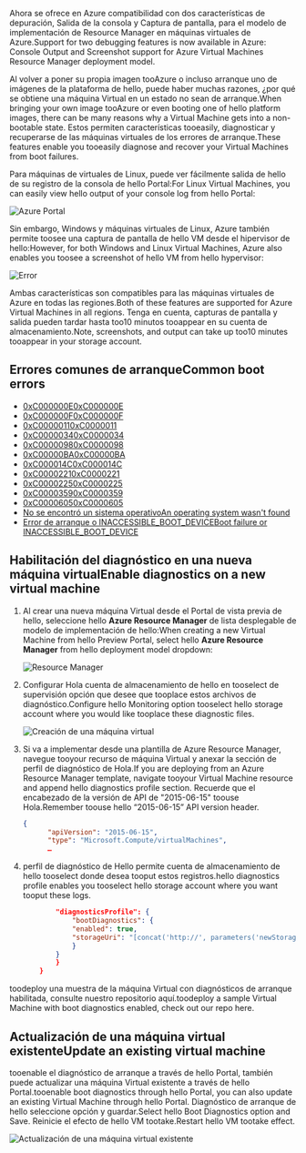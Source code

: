 <span data-ttu-id="e9ea9-101">Ahora se ofrece en Azure compatibilidad con dos características de depuración, Salida de la consola y Captura de pantalla, para el modelo de implementación de Resource Manager en máquinas virtuales de Azure.</span><span class="sxs-lookup"><span data-stu-id="e9ea9-101">Support for two debugging features is now available in Azure: Console Output and Screenshot support for Azure Virtual Machines Resource Manager deployment model.</span></span> 

<span data-ttu-id="e9ea9-102">Al volver a poner su propia imagen tooAzure o incluso arranque uno de imágenes de la plataforma de hello, puede haber muchas razones, ¿por qué se obtiene una máquina Virtual en un estado no sean de arranque.</span><span class="sxs-lookup"><span data-stu-id="e9ea9-102">When bringing your own image tooAzure or even booting one of hello platform images, there can be many reasons why a Virtual Machine gets into a non-bootable state.</span></span> <span data-ttu-id="e9ea9-103">Estos permiten características tooeasily, diagnosticar y recuperarse de las máquinas virtuales de los errores de arranque.</span><span class="sxs-lookup"><span data-stu-id="e9ea9-103">These features enable you tooeasily diagnose and recover your Virtual Machines from boot failures.</span></span>

<span data-ttu-id="e9ea9-104">Para máquinas de virtuales de Linux, puede ver fácilmente salida de hello de su registro de la consola de hello Portal:</span><span class="sxs-lookup"><span data-stu-id="e9ea9-104">For Linux Virtual Machines, you can easily view hello output of your console log from hello Portal:</span></span>

![Azure Portal](./media/virtual-machines-common-boot-diagnostics/screenshot1.png)
 
<span data-ttu-id="e9ea9-106">Sin embargo, Windows y máquinas virtuales de Linux, Azure también permite toosee una captura de pantalla de hello VM desde el hipervisor de hello:</span><span class="sxs-lookup"><span data-stu-id="e9ea9-106">However, for both Windows and Linux Virtual Machines, Azure also enables you toosee a screenshot of hello VM from hello hypervisor:</span></span>

![Error](./media/virtual-machines-common-boot-diagnostics/screenshot2.png)

<span data-ttu-id="e9ea9-108">Ambas características son compatibles para las máquinas virtuales de Azure en todas las regiones.</span><span class="sxs-lookup"><span data-stu-id="e9ea9-108">Both of these features are supported for Azure Virtual Machines in all regions.</span></span> <span data-ttu-id="e9ea9-109">Tenga en cuenta, capturas de pantalla y salida pueden tardar hasta too10 minutos tooappear en su cuenta de almacenamiento.</span><span class="sxs-lookup"><span data-stu-id="e9ea9-109">Note, screenshots, and output can take up too10 minutes tooappear in your storage account.</span></span>

## <a name="common-boot-errors"></a><span data-ttu-id="e9ea9-110">Errores comunes de arranque</span><span class="sxs-lookup"><span data-stu-id="e9ea9-110">Common boot errors</span></span>

- [<span data-ttu-id="e9ea9-111">0xC000000E</span><span class="sxs-lookup"><span data-stu-id="e9ea9-111">0xC000000E</span></span>](https://support.microsoft.com/help/4010129)
- [<span data-ttu-id="e9ea9-112">0xC000000F</span><span class="sxs-lookup"><span data-stu-id="e9ea9-112">0xC000000F</span></span>](https://support.microsoft.com/help/4010130)
- [<span data-ttu-id="e9ea9-113">0xC0000011</span><span class="sxs-lookup"><span data-stu-id="e9ea9-113">0xC0000011</span></span>](https://support.microsoft.com/help/4010134)
- [<span data-ttu-id="e9ea9-114">0xC0000034</span><span class="sxs-lookup"><span data-stu-id="e9ea9-114">0xC0000034</span></span>](https://support.microsoft.com/help/4010140)
- [<span data-ttu-id="e9ea9-115">0xC0000098</span><span class="sxs-lookup"><span data-stu-id="e9ea9-115">0xC0000098</span></span>](https://support.microsoft.com/help/4010137)
- [<span data-ttu-id="e9ea9-116">0xC00000BA</span><span class="sxs-lookup"><span data-stu-id="e9ea9-116">0xC00000BA</span></span>](https://support.microsoft.com/help/4010136)
- [<span data-ttu-id="e9ea9-117">0xC000014C</span><span class="sxs-lookup"><span data-stu-id="e9ea9-117">0xC000014C</span></span>](https://support.microsoft.com/help/4010141)
- [<span data-ttu-id="e9ea9-118">0xC0000221</span><span class="sxs-lookup"><span data-stu-id="e9ea9-118">0xC0000221</span></span>](https://support.microsoft.com/help/4010132)
- [<span data-ttu-id="e9ea9-119">0xC0000225</span><span class="sxs-lookup"><span data-stu-id="e9ea9-119">0xC0000225</span></span>](https://support.microsoft.com/help/4010138)
- [<span data-ttu-id="e9ea9-120">0xC0000359</span><span class="sxs-lookup"><span data-stu-id="e9ea9-120">0xC0000359</span></span>](https://support.microsoft.com/help/4010135)
- [<span data-ttu-id="e9ea9-121">0xC0000605</span><span class="sxs-lookup"><span data-stu-id="e9ea9-121">0xC0000605</span></span>](https://support.microsoft.com/help/4010131)
- [<span data-ttu-id="e9ea9-122">No se encontró un sistema operativo</span><span class="sxs-lookup"><span data-stu-id="e9ea9-122">An operating system wasn't found</span></span>](https://support.microsoft.com/help/4010142)
- [<span data-ttu-id="e9ea9-123">Error de arranque o INACCESSIBLE_BOOT_DEVICE</span><span class="sxs-lookup"><span data-stu-id="e9ea9-123">Boot failure or INACCESSIBLE_BOOT_DEVICE</span></span>](https://support.microsoft.com/help/4010143)

## <a name="enable-diagnostics-on-a-new-virtual-machine"></a><span data-ttu-id="e9ea9-124">Habilitación del diagnóstico en una nueva máquina virtual</span><span class="sxs-lookup"><span data-stu-id="e9ea9-124">Enable diagnostics on a new virtual machine</span></span>
1. <span data-ttu-id="e9ea9-125">Al crear una nueva máquina Virtual desde el Portal de vista previa de hello, seleccione hello **Azure Resource Manager** de lista desplegable de modelo de implementación de hello:</span><span class="sxs-lookup"><span data-stu-id="e9ea9-125">When creating a new Virtual Machine from hello Preview Portal, select hello **Azure Resource Manager** from hello deployment model dropdown:</span></span>
 
    ![Resource Manager](./media/virtual-machines-common-boot-diagnostics/screenshot3.jpg)

2. <span data-ttu-id="e9ea9-127">Configurar Hola cuenta de almacenamiento de hello en tooselect de supervisión opción que desee que tooplace estos archivos de diagnóstico.</span><span class="sxs-lookup"><span data-stu-id="e9ea9-127">Configure hello Monitoring option tooselect hello storage account where you would like tooplace these diagnostic files.</span></span>
 
    ![Creación de una máquina virtual](./media/virtual-machines-common-boot-diagnostics/screenshot4.jpg)

3. <span data-ttu-id="e9ea9-129">Si va a implementar desde una plantilla de Azure Resource Manager, navegue tooyour recurso de máquina Virtual y anexar la sección de perfil de diagnóstico de Hola.</span><span class="sxs-lookup"><span data-stu-id="e9ea9-129">If you are deploying from an Azure Resource Manager template, navigate tooyour Virtual Machine resource and append hello diagnostics profile section.</span></span> <span data-ttu-id="e9ea9-130">Recuerde que el encabezado de la versión de API de "2015-06-15" toouse Hola.</span><span class="sxs-lookup"><span data-stu-id="e9ea9-130">Remember toouse hello “2015-06-15” API version header.</span></span>

    ```json
    {
          "apiVersion": "2015-06-15",
          "type": "Microsoft.Compute/virtualMachines",
          … 
    ```

4. <span data-ttu-id="e9ea9-131">perfil de diagnóstico de Hello permite cuenta de almacenamiento de hello tooselect donde desea tooput estos registros.</span><span class="sxs-lookup"><span data-stu-id="e9ea9-131">hello diagnostics profile enables you tooselect hello storage account where you want tooput these logs.</span></span>

    ```json
            "diagnosticsProfile": {
                "bootDiagnostics": {
                "enabled": true,
                "storageUri": "[concat('http://', parameters('newStorageAccountName'), '.blob.core.windows.net')]"
                }
            }
            }
        }
    ```

<span data-ttu-id="e9ea9-132">toodeploy una muestra de la máquina Virtual con diagnósticos de arranque habilitada, consulte nuestro repositorio aquí.</span><span class="sxs-lookup"><span data-stu-id="e9ea9-132">toodeploy a sample Virtual Machine with boot diagnostics enabled, check out our repo here.</span></span>

## <a name="update-an-existing-virtual-machine"></a><span data-ttu-id="e9ea9-133">Actualización de una máquina virtual existente</span><span class="sxs-lookup"><span data-stu-id="e9ea9-133">Update an existing virtual machine</span></span> ##

<span data-ttu-id="e9ea9-134">tooenable el diagnóstico de arranque a través de hello Portal, también puede actualizar una máquina Virtual existente a través de hello Portal.</span><span class="sxs-lookup"><span data-stu-id="e9ea9-134">tooenable boot diagnostics through hello Portal, you can also update an existing Virtual Machine through hello Portal.</span></span> <span data-ttu-id="e9ea9-135">Diagnóstico de arranque de hello seleccione opción y guardar.</span><span class="sxs-lookup"><span data-stu-id="e9ea9-135">Select hello Boot Diagnostics option and Save.</span></span> <span data-ttu-id="e9ea9-136">Reinicie el efecto de hello VM tootake.</span><span class="sxs-lookup"><span data-stu-id="e9ea9-136">Restart hello VM tootake effect.</span></span>

![Actualización de una máquina virtual existente](./media/virtual-machines-common-boot-diagnostics/screenshot5.png)

